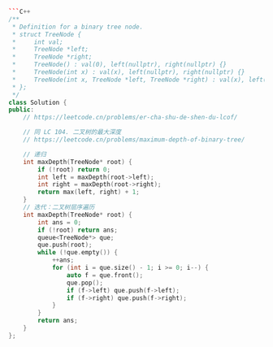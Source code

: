 ```C++
```C++
/**
 * Definition for a binary tree node.
 * struct TreeNode {
 *     int val;
 *     TreeNode *left;
 *     TreeNode *right;
 *     TreeNode() : val(0), left(nullptr), right(nullptr) {}
 *     TreeNode(int x) : val(x), left(nullptr), right(nullptr) {}
 *     TreeNode(int x, TreeNode *left, TreeNode *right) : val(x), left(left), right(right) {}
 * };
 */
class Solution {
public:
    // https://leetcode.cn/problems/er-cha-shu-de-shen-du-lcof/

    // 同 LC 104. 二叉树的最大深度
    // https://leetcode.cn/problems/maximum-depth-of-binary-tree/

    // 递归
    int maxDepth(TreeNode* root) {
        if (!root) return 0;
        int left = maxDepth(root->left);
        int right = maxDepth(root->right);
        return max(left, right) + 1;
    }
    // 迭代：二叉树层序遍历
    int maxDepth(TreeNode* root) {
        int ans = 0;
        if (!root) return ans;
        queue<TreeNode*> que;
        que.push(root);
        while (!que.empty()) {
            ++ans;
            for (int i = que.size() - 1; i >= 0; i--) {
                auto f = que.front();
                que.pop();
                if (f->left) que.push(f->left);
                if (f->right) que.push(f->right);
            }
        }
        return ans;
    }
};
```
```